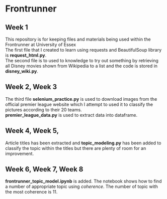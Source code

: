 # Frontrunner
## Week 1  
This repository is for keeping files and materials being used within the Frontrunner at University of Essex  
The first file that I created to learn using requests and BeautifulSoup library is __request_html.py__.  
The second file is to used to knowledge to try out something by retrieving all Disney movies shown from Wikipedia to a list and the code is stored in __disney_wiki.py__. 

## Week 2, Week 3
The third file __selenium_practice.py__ is used to download images from the official premier league website which I attempt to used it to classify the pictures according to their 20 teams.  
__premier_league_data.py__ is used to extract data into dataframe.

## Week 4, Week 5, 
Article titles has been extracted and __topic_modeling.py__ has been added to classify the topic within the titles but there are plenty of room for an improvement.
## Week 6, Week 7, Week 8  
__frontrunner_topic_model.ipynb__ is added. The notebook shows how to find a number of appropriate topic using *coherence*. The number of topic with the most coherence is 11.
